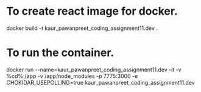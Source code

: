 # To create react image for docker.
docker build -t kaur_pawanpreet_coding_assignment11.dev .

# To run the container.
docker run --name=kaur_pawanpreet_coding_assignment11.dev -it -v %cd%:/app -v /app/node_modules -p 7775:3000 -e CHOKIDAR_USEPOLLING=true kaur_pawanpreet_coding_assignment11.dev